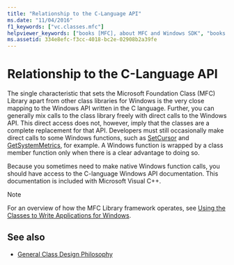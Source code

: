```yaml
---
title: "Relationship to the C-Language API"
ms.date: "11/04/2016"
f1_keywords: ["vc.classes.mfc"]
helpviewer_keywords: ["books [MFC], about MFC and Windows SDK", "books [MFC]", "MFC, Windows API", "Visual C, Windows API calls", "Windows API [MFC], and MFC"]
ms.assetid: 334e8efc-f3cc-4018-bc2e-02908b2a39fe
---
```

# Relationship to the C-Language API

The single characteristic that sets the Microsoft Foundation Class (MFC) Library apart from other class libraries for Windows is the very close mapping to the Windows API written in the C language. Further, you can generally mix calls to the class library freely with direct calls to the Windows API. This direct access does not, however, imply that the classes are a complete replacement for that API. Developers must still occasionally make direct calls to some Windows functions, such as [SetCursor](/windows/desktop/api/winuser/nf-winuser-setcursor) and [GetSystemMetrics](/windows/desktop/api/winuser/nf-winuser-getsystemmetrics), for example. A Windows function is wrapped by a class member function only when there is a clear advantage to doing so.

Because you sometimes need to make native Windows function calls, you should have access to the C-language Windows API documentation. This documentation is included with Microsoft Visual C++.

> [!NOTE]
>  For an overview of how the MFC Library framework operates, see [Using the Classes to Write Applications for Windows](../mfc/using-the-classes-to-write-applications-for-windows.md).

## See also

- [General Class Design Philosophy](../mfc/general-class-design-philosophy.md)
